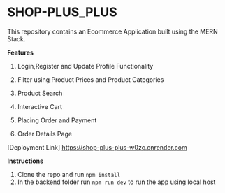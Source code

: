 # SHOP-PLUS_PLUS

This repository contains an Ecommerce Application built using the MERN Stack. 

**Features**

1. Login,Register and Update Profile Functionality
   
2. Filter using Product Prices and Product Categories

3. Product Search 
   
4. Interactive Cart
    
5. Placing Order and Payment

6. Order Details Page  

  [Deployment Link] https://shop-plus-plus-w0zc.onrender.com

**Instructions**

1. Clone the repo and run ``npm install``
2. In the backend folder run ``npm run dev`` to run the app using local host
